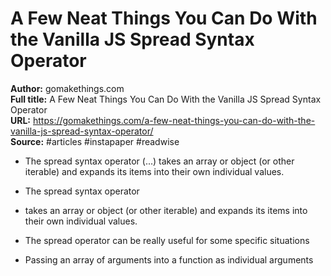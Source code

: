 # A Few Neat Things You Can Do With the Vanilla JS Spread Syntax Operator

**Author:** gomakethings.com  
**Full title:** A Few Neat Things You Can Do With the Vanilla JS Spread Syntax Operator  
**URL:** https://gomakethings.com/a-few-neat-things-you-can-do-with-the-vanilla-js-spread-syntax-operator/  
**Source:** #articles #instapaper #readwise

- The spread syntax operator (...) takes an array or object (or other iterable) and expands its items into their own individual values. 
   
- The spread syntax operator 
   
- takes an array or object (or other iterable) and expands its items into their own individual values. 
   
- The spread operator can be really useful for some specific situations 
   
- Passing an array of arguments into a function as individual arguments 
   
